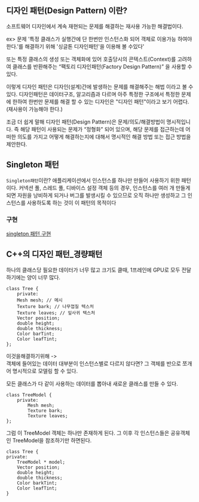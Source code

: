 ## 디자인 패턴(Design Pattern) 이란?

소프트웨어 디자인에서 계속 재현되는 문제를 해결하는 재사용 가능한 해결법이다.  

ex> 문제 '특정 클래스가 실행간에 단 한번만 인스턴스화 되어 객체로 이용가능 하여야한다.'를 해결하기 위해 '싱글톤 디자인패턴'을 이용해 볼 수있다'  

또는 특정 클래스의 생성 또는 객체화에 있어 호출당시의 콘텍스트(Context)를 고려하여 클래스를 반환해주는 “팩토리 디자인패턴(Factory Design Pattern)” 을 사용할 수 있다.  

이렇게 디자인 패턴은 디자인(설계)간에 발생하는 문제를 해결해주는 해법 이라고 볼 수 있다. 디자인패턴은 데이터구조, 알고리즘과 다르며 아주 특정한 구조에서 특정한 문제에 한하여 한번만 문제를 해결 할 수 있는 디자인은 "디자인 패턴"이라고 보기 어렵다.(재사용이 가능해야 한다.)    

조금 더 쉽게 말해 디자인 패턴(Design Pattern)은  문제/의도/해결방법이 명시적입니다. 즉 해당 패턴이 사용되는 문제가 “정형화” 되어 있으며, 해당 문제를 접근하는데 어떠한 의도를 가지고 어떻게 해결하는지에 대해서 명시적인 해결 방법 또는 접근 방법을 제안한다.


## Singleton 패턴

``` Singleton패턴 ```이란? 애플리케이션에서 인스턴스를 하나만 만들어 사용하기 위한 패턴이다. 커넥션 풀, 스레드 풀, 디바이스 설정 객체 등의 경우, 인스턴스를 여러 개 만들게 되면 자원을 낭비하게 되거나 버그를 발생시킬 수 있으므로 오직 하나만 생성하고 그 인스턴스를 사용하도록 하는 것이 이 패턴의 목적이다

### 구현

[singleton 패턴 구현](https://github.com/JaeYeopHan/Interview_Question_for_Beginner/tree/master/DesignPattern)

## C++의 디자인 패턴_경량패턴

하나의 클래스당 필요한 데이터가 너무 많고 크기도 클때, 1프레인에 GPU로 모두 전달하기에는 양이 너무 많다.  


	class Tree {
		private:
		Mesh mesh; // 메시     
		Texture bark; // 나무껍질 텍스처 
		Texture leaves; // 잎사귀 텍스처 
		Vector position;
		double height;
		double thickness;
		Color barTint;
		Color leafTint;
	};

이것을해결하기위해 ->  
객체에 들어있는 데이터 대부분이 인스턴스별로 다르지 않다면?  그 객체를 반으로 쪼개어 명시적으로 모델링 할 수 있다.   

모든 클래스가 다 같이 사용하는 데이터를 뽑아내 새로운 클래스를 만들 수 있다.   


	class TreeModel {
		private:
			Mesh mesh;
			Texture bark;
			Texture leaves;
	};

그럼 이 TreeModel 객체는 하나만 존재하게 된다. 그 이후 각 인스턴스들은 공유객체인 TreeModel을 참조하기만 하면된다. 



	class Tree {  
	private: 
		TreeModel * model;
		Vector position; 
		double height; 
		double thickness; 
		Color barkTint; 
		Color leafTint; 
	}
